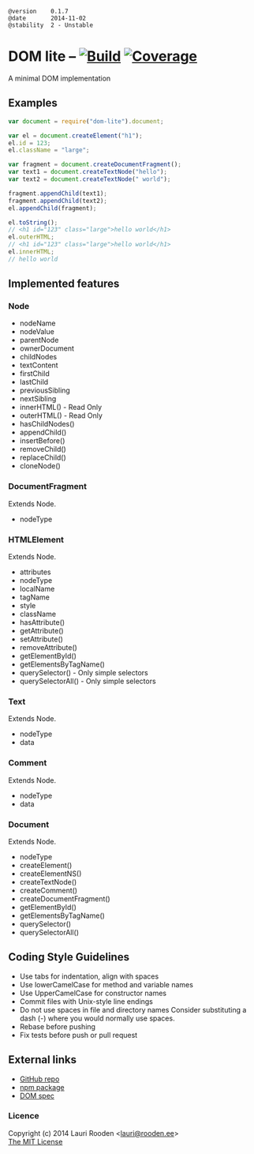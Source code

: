 [1]: https://secure.travis-ci.org/litejs/dom-lite.png
[2]: https://travis-ci.org/litejs/dom-lite
[3]: https://coveralls.io/repos/litejs/dom-lite/badge.png
[4]: https://coveralls.io/r/litejs/dom-lite
[npm package]: https://npmjs.org/package/dom-lite
[GitHub repo]: https://github.com/litejs/dom-lite


    @version    0.1.7
    @date       2014-11-02
    @stability  2 - Unstable


DOM lite &ndash; [![Build][1]][2] [![Coverage][3]][4]
========

A minimal DOM implementation


Examples
--------

```javascript
var document = require("dom-lite").document;

var el = document.createElement("h1");
el.id = 123;
el.className = "large";

var fragment = document.createDocumentFragment();
var text1 = document.createTextNode("hello");
var text2 = document.createTextNode(" world");

fragment.appendChild(text1);
fragment.appendChild(text2);
el.appendChild(fragment);

el.toString();
// <h1 id="123" class="large">hello world</h1>
el.outerHTML;
// <h1 id="123" class="large">hello world</h1>
el.innerHTML;
// hello world
```

Implemented features
--------------------

### Node

- nodeName
- nodeValue
- parentNode
- ownerDocument
- childNodes
- textContent
- firstChild
- lastChild
- previousSibling
- nextSibling
- innerHTML() - Read Only
- outerHTML() - Read Only
- hasChildNodes()
- appendChild()
- insertBefore()
- removeChild()
- replaceChild()
- cloneNode()


### DocumentFragment

Extends Node.

- nodeType


### HTMLElement

Extends Node.

- attributes
- nodeType
- localName
- tagName
- style
- className
- hasAttribute()
- getAttribute()
- setAttribute()
- removeAttribute()
- getElementById()
- getElementsByTagName()
- querySelector() - Only simple selectors
- querySelectorAll() - Only simple selectors


### Text

Extends Node.

- nodeType
- data


### Comment

Extends Node.

- nodeType
- data


### Document

Extends Node.

- nodeType
- createElement()
- createElementNS()
- createTextNode()
- createComment()
- createDocumentFragment()
- getElementById()
- getElementsByTagName()
- querySelector()
- querySelectorAll()



Coding Style Guidelines
-----------------------

-   Use tabs for indentation, align with spaces
-   Use lowerCamelCase for method and variable names
-   Use UpperCamelCase for constructor names
-   Commit files with Unix-style line endings
-   Do not use spaces in file and directory names
    Consider substituting a dash (-) where you would normally use spaces.
-   Rebase before pushing
-   Fix tests before push or pull request


External links
--------------

-   [GitHub repo][]
-   [npm package][]
-   [DOM spec](http://dom.spec.whatwg.org/)



### Licence

Copyright (c) 2014 Lauri Rooden &lt;lauri@rooden.ee&gt;  
[The MIT License](http://lauri.rooden.ee/mit-license.txt)


